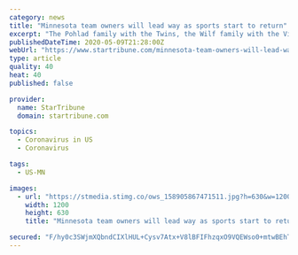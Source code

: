 ```yaml
---
category: news
title: "Minnesota team owners will lead way as sports start to return"
excerpt: "The Pohlad family with the Twins, the Wilf family with the Vikings, Glen Taylor with the Timberwolves and Craig Leipold with the Wild are all among the wealthiest owners in sports and some of the smartest business minds around."
publishedDateTime: 2020-05-09T21:28:00Z
webUrl: "https://www.startribune.com/minnesota-team-owners-will-lead-way-as-sports-start-to-return/570341331/"
type: article
quality: 40
heat: 40
published: false

provider:
  name: StarTribune
  domain: startribune.com

topics:
  - Coronavirus in US
  - Coronavirus

tags:
  - US-MN

images:
  - url: "https://stmedia.stimg.co/ows_158905867471511.jpg?h=630&w=1200&fit=crop&bg=999&crop=faces"
    width: 1200
    height: 630
    title: "Minnesota team owners will lead way as sports start to return"

secured: "F/hy0c3SWjmXQbndCIXlHUL+Cysv7Atx+V8lBFIFhzqxO9VQEWso0+mtwBEhTqLU9gx/Cht7tcYLGqIy0t7ZzHhOQkTuqp4HdSrpot2l5ILtyUxsUcsuDiBbvvo5jZD1YGW0kg/AlStX9BvoQC4P6p8kVEJefAvtzNGc918wRg+GLMo5a4fBF2Ybske1nJ4ii7nQohE3d/vY3zWdiyXZckf9VYuZRs8lzto8mrcFTMgo9i/gD1VVBcxDtTEMVrL2aQz/h2Vv69O/3xgPXKKZaJexWfJ0vad9vwCACw6zABUahqt86u6LQ4EXqXhiPTu2;X1A/zXDiE5Gh55ufJ+4ffw=="
---
```


